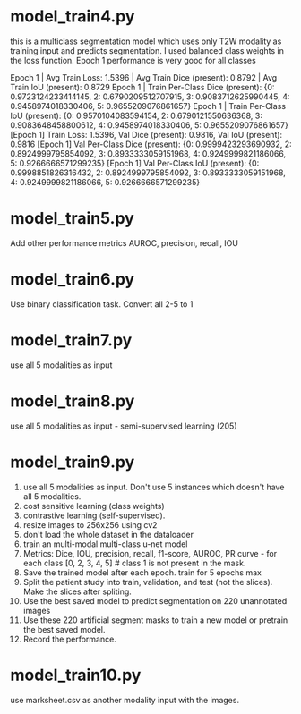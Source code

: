 
# model_train4.py 
this is a multiclass segmentation model which uses only T2W modality as training input and predicts segmentation.
I used balanced class weights in the loss function.
Epoch 1 performance is very good for all classes

Epoch 1 | Avg Train Loss: 1.5396 | Avg Train Dice (present): 0.8792 | Avg Train IoU (present): 0.8729
Epoch 1 | Train Per-Class Dice (present): {0: 0.9723124233414145, 2: 0.6790209512707915, 3: 0.9083712625990445, 4: 0.9458974018330406, 5: 0.9655209076861657}
Epoch 1 | Train Per-Class IoU (present): {0: 0.9570104083594154, 2: 0.6790121550636368, 3: 0.9083648458800612, 4: 0.9458974018330406, 5: 0.9655209076861657}
[Epoch 1] Train Loss: 1.5396, Val Dice (present): 0.9816, Val IoU (present): 0.9816
[Epoch 1] Val Per-Class Dice (present): {0: 0.9999423293690932, 2: 0.8924999795854092, 3: 0.8933333059151968, 4: 0.9249999821186066, 5: 0.9266666571299235}
[Epoch 1] Val Per-Class IoU (present): {0: 0.9998851826316432, 2: 0.8924999795854092, 3: 0.8933333059151968, 4: 0.9249999821186066, 5: 0.9266666571299235}


# model_train5.py
Add other performance metrics 
AUROC, precision, recall, IOU

# model_train6.py
Use binary classification task. 
Convert all 2-5 to 1


# model_train7.py
use all 5 modalities as input 


# model_train8.py
use all 5 modalities as input - semi-supervised learning (205)


# model_train9.py
1. use all 5 modalities as input. Don't use 5 instances which doesn't have all 5 modalities. 
2. cost sensitive learning (class weights)
3. contrastive learning (self-supervised).
4. resize images to 256x256 using cv2
5. don't load the whole dataset in the dataloader
6. train an multi-modal multi-class u-net model
7. Metrics: Dice, IOU, precision, recall, f1-score, AUROC, PR curve - for each class [0, 2, 3, 4, 5] # class 1 is not present in the mask.
8. Save the trained model after each epoch. train for 5 epochs max
9. Split the patient study into train, validation, and test (not the slices). Make the slices after spliting.
10. Use the best saved model to predict segmentation on 220 unannotated images
11. Use these 220 artificial segment masks to train a new model or pretrain the best saved model.
12. Record the performance. 



# model_train10.py
use marksheet.csv as another modality input with the images.
